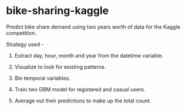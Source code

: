 # bike-sharing-kaggle

Predict bike share demand using two years worth of data for the Kaggle competition.

Strategy used - 

1. Extract day, hour, month and year from the datetime variable.

2. Visualize to look for existing patterns. 

3. Bin temporal variables. 

4. Train two GBM model for registered and casual users.

5. Average out their predictions to make up the total count. 
